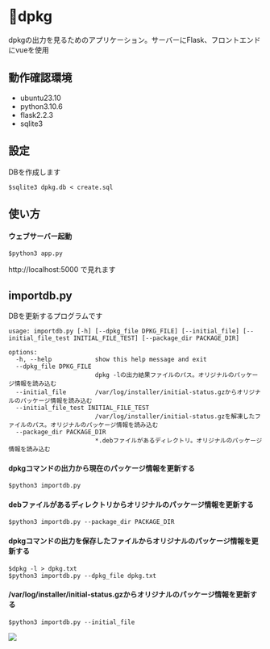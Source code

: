 dpkg
=====
dpkgの出力を見るためのアプリケーション。サーバーにFlask、フロントエンドにvueを使用

動作確認環境
-----
+ ubuntu23.10
+ python3.10.6
+ flask2.2.3
+ sqlite3

設定
-----
DBを作成します  

    $sqlite3 dpkg.db < create.sql

使い方
-----
#### ウェブサーバー起動
    $python3 app.py

http://localhost:5000
で見れます

importdb.py
----
DBを更新するプログラムです

```
usage: importdb.py [-h] [--dpkg_file DPKG_FILE] [--initial_file] [--initial_file_test INITIAL_FILE_TEST] [--package_dir PACKAGE_DIR]

options:
  -h, --help            show this help message and exit
  --dpkg_file DPKG_FILE
                        dpkg -lの出力結果ファイルのパス。オリジナルのパッケージ情報を読み込む
  --initial_file        /var/log/installer/initial-status.gzからオリジナルのパッケージ情報を読み込む
  --initial_file_test INITIAL_FILE_TEST
                        /var/log/installer/initial-status.gzを解凍したファイルのパス。オリジナルのパッケージ情報を読み込む
  --package_dir PACKAGE_DIR
                        *.debファイルがあるディレクトリ。オリジナルのパッケージ情報を読み込む
```

#### dpkgコマンドの出力から現在のパッケージ情報を更新する  
```
$python3 importdb.py
```
#### debファイルがあるディレクトリからオリジナルのパッケージ情報を更新する  
```
$python3 importdb.py --package_dir PACKAGE_DIR
```
#### dpkgコマンドの出力を保存したファイルからオリジナルのパッケージ情報を更新する  
```
$dpkg -l > dpkg.txt
$python3 importdb.py --dpkg_file dpkg.txt
```
#### /var/log/installer/initial-status.gzからオリジナルのパッケージ情報を更新する  
```
$python3 importdb.py --initial_file
```

<img src="https://user-images.githubusercontent.com/6335693/222418411-32b51acd-b91c-4794-ba52-4e0e7b0c8b35.png" >
